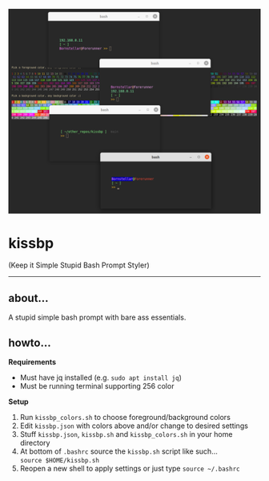 ![](media/kissbp.png)  

# __kissbp__

(Keep it Simple Stupid Bash Prompt Styler)

---

## __about...__  

A stupid simple bash prompt with bare ass essentials.

## __howto...__

__Requirements__

* Must have jq installed (e.g. `sudo apt install jq`)
* Must be running terminal supporting 256 color

__Setup__

1. Run `kissbp_colors.sh` to choose foreground/background colors
2. Edit `kissbp.json` with colors above and/or change to desired settings
3. Stuff `kissbp.json`, `kissbp.sh` and `kissbp_colors.sh` in your home directory
4. At bottom of `.bashrc` source the `kissbp.sh` script like such...  
      `source $HOME/kissbp.sh`  
5. Reopen a new shell to apply settings or just type `source ~/.bashrc`
